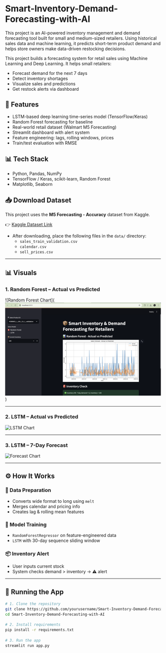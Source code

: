 # Smart-Inventory-Demand-Forecasting-with-AI
This project is an AI-powered inventory management and demand forecasting tool built for small and medium-sized retailers. Using historical sales data and machine learning, it predicts short-term product demand and helps store owners make data-driven restocking decisions.

This project builds a forecasting system for retail sales using Machine Learning and Deep Learning. It helps small retailers:
- Forecast demand for the next 7 days
- Detect inventory shortages
- Visualize sales and predictions
- Get restock alerts via dashboard

## 🚀 Features
- LSTM-based deep learning time-series model (TensorFlow/Keras)
- Random Forest forecasting for baseline
- Real-world retail dataset (Walmart M5 Forecasting)
- Streamlit dashboard with alert system
- Feature engineering: lags, rolling windows, prices
- Train/test evaluation with RMSE

## 📊 Tech Stack
- Python, Pandas, NumPy
- TensorFlow / Keras, scikit-learn, Random Forest
- Matplotlib, Seaborn

## 📥 Download Dataset
This project uses the **M5 Forecasting - Accuracy** dataset from Kaggle.

👉 [Kaggle Dataset Link](https://www.kaggle.com/competitions/m5-forecasting-accuracy/data)

- After downloading, place the following files in the `data/` directory:
  - `sales_train_validation.csv`
  - `calendar.csv`
  - `sell_prices.csv`


---

## 📊 Visuals

### 1. Random Forest – Actual vs Predicted

![Random Forest Chart](<img width="1205" alt="Random Forest – Actual vs Predicted
" src="https://github.com/Anmolpandey23/Smart-Inventory-Demand-Forecasting-with-AI/blob/main/Random%20Forest.png?raw=true" />)

---

### 2. LSTM – Actual vs Predicted

![LSTM Chart](<img width="1205" alt="LSTM – Actual vs Predicted" src="[https://github.com/user-attachments/assets/72029025-38e2-4756-9cff-5807350cc14d](https://github.com/Anmolpandey23/Smart-Inventory-Demand-Forecasting-with-AI/blob/main/LSTM%20Model.png)" />)

---

### 3. LSTM – 7-Day Forecast

![Forecast Chart](<img width="1205" alt="LSTM – 7-Day Forecast" src="[https://github.com/user-attachments/assets/72029025-38e2-4756-9cff-5807350cc14d](https://github.com/Anmolpandey23/Smart-Inventory-Demand-Forecasting-with-AI/blob/f04ae8b422fadecec1cd15c539094f4ccbc79ec1/LSTM%20Next%207%20day%20Forecast.png)" />)

---

## ⚙️ How It Works

### 📌 Data Preparation
- Converts wide format to long using `melt`
- Merges calendar and pricing info
- Creates lag & rolling mean features

### 🧠 Model Training
- `RandomForestRegressor` on feature-engineered data
- `LSTM` with 30-day sequence sliding window

### 📦 Inventory Alert
- User inputs current stock
- System checks demand > inventory → ⚠️ alert

---

## 🚀 Running the App

```bash
# 1. Clone the repository
git clone https://github.com/yourusername/Smart-Inventory-Demand-Forecasting-with-AI.git
cd Smart-Inventory-Demand-Forecasting-with-AI

# 2. Install requirements
pip install -r requirements.txt

# 3. Run the app
streamlit run app.py
